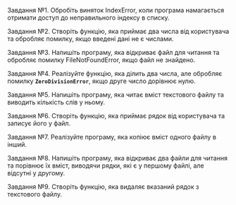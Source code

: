 
Завдання №1. Обробіть виняток IndexError, коли програма намагається отримати доступ
до неправильного індексу в списку.


Завдання №2. Створіть функцію, яка приймає два числа від користувача та обробляє помилку,
якщо введені дані не є числами.


Завдання №3. Напишіть програму, яка відкриває файл для читання та обробляє помилку FileNotFoundError,
якщо файл не знайдено.


Завдання №4. Реалізуйте функцію, яка ділить два числа, але обробляє помилку **`ZeroDivisionError`**,
якщо друге число дорівнює нулю.


Завдання №5. Напишіть програму, яка читає вміст текстового файлу та виводить кількість слів у ньому.


Завдання №6. Створіть функцію, яка приймає рядок від користувача та записує його у файл.


Завдання №7. Реалізуйте програму, яка копіює вміст одного файлу в інший.


Завдання №8. Напишіть програму, яка відкриває два файли для читання та порівнює їх вміст, виводячи рядки,
які є у першому файлі, але відсутні у другому.


Завдання №9. Створіть функцію, яка видаляє вказаний рядок з текстового файлу.

